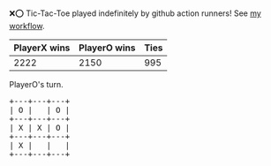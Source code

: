 :x::o: Tic-Tac-Toe played indefinitely by github action runners! See [my workflow](.github/workflows/play.yaml).

|PlayerX wins|PlayerO wins|Ties|
|-|-|-|
|2222|2150|995|

PlayerO's turn.

<pre>
+---+---+---+
| O |   | O |
+---+---+---+
| X | X | O |
+---+---+---+
| X |   |   |
+---+---+---+
</pre>